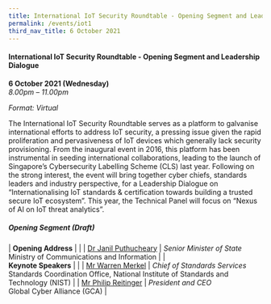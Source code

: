 ```yaml
---
title: International IoT Security Roundtable - Opening Segment and Leadership Dialogue
permalink: /events/iot1
third_nav_title: 6 October 2021
---
```

#### **International IoT Security Roundtable - Opening Segment and Leadership Dialogue**

**6 October 2021 (Wednesday)**  
*8.00pm – 11.00pm*

*Format: Virtual*

The International IoT Security Roundtable serves as a platform to galvanise international efforts to address IoT security, a pressing issue given the rapid proliferation and pervasiveness of IoT devices which generally lack security provisioning. From the inaugural event in 2016, this platform has been instrumental in seeding international collaborations, leading to the launch of Singapore’s Cybersecurity Labelling Scheme (CLS) last year. Following on the strong interest, the event will bring together cyber chiefs, standards leaders and industry perspective, for a Leadership Dialogue on “Internationalising IoT standards & certification towards building a trusted secure IoT ecosystem”. This year, the Technical Panel will focus on “Nexus of AI on IoT threat analytics”.

##### **Opening Segment (Draft)**

| **Opening Address**      |                               |
| [Dr Janil Puthucheary](https://csa-sicw1-staging.netlify.app/janil-puthucheary) | *Senior Minister of State*<br>Ministry of Communications and Information    |
| <br> **Keynote Speakers**     |                               |
| [Mr Warren Merkel](https://csa-sicw1-staging.netlify.app/speaker-warren-merkel)     | *Chief of Standards Services*<br>Standards Coordination Office, National Institute of Standards and Technology (NIST) |
| [Mr Philip Reitinger](https://csa-sicw1-staging.netlify.app/speaker-philip-reitinger)  | *President and CEO*<br>Global Cyber Alliance (GCA)           |
